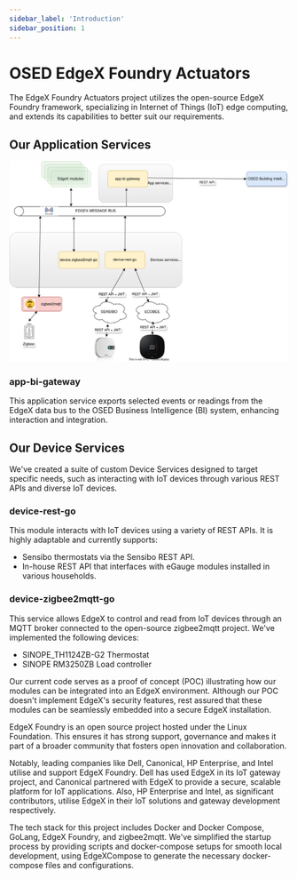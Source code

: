 ```yaml
---
sidebar_label: 'Introduction'
sidebar_position: 1
---
```


# OSED EdgeX Foundry Actuators
The EdgeX Foundry Actuators project utilizes the open-source EdgeX Foundry framework, specializing in Internet of Things (IoT) edge computing, and extends its capabilities to better suit our requirements.

## Our Application Services

![Naperon_Sommaire_EdgeX_POCTES_v0.3.svg](../../../static/img/edge-actuators/Naperon_Sommaire_EdgeX_POCTES_v0.3.svg)

### app-bi-gateway
This application service exports selected events or readings from the EdgeX data bus to the OSED Business Intelligence (BI) system, enhancing interaction and integration.

## Our Device Services
We've created a suite of custom Device Services designed to target specific needs, such as interacting with IoT devices through various REST APIs and diverse IoT devices.

### device-rest-go
This module interacts with IoT devices using a variety of REST APIs. It is highly adaptable and currently supports:
- Sensibo thermostats via the Sensibo REST API.
- In-house REST API that interfaces with eGauge modules installed in various households.

### device-zigbee2mqtt-go
This service allows EdgeX to control and read from IoT devices through an MQTT broker connected to the open-source zigbee2mqtt project. We've implemented the following devices:
- SINOPE_TH1124ZB-G2 Thermostat
- SINOPE RM3250ZB Load controller


Our current code serves as a proof of concept (POC) illustrating how our modules can be integrated into an EdgeX environment. Although our POC doesn't implement EdgeX's security features, rest assured that these modules can be seamlessly embedded into a secure EdgeX installation.

EdgeX Foundry is an open source project hosted under the Linux Foundation. This ensures it has strong support, governance and makes it part of a broader community that fosters open innovation and collaboration.

Notably, leading companies like Dell, Canonical, HP Enterprise, and Intel utilise and support EdgeX Foundry. Dell has used EdgeX in its IoT gateway project, and Canonical partnered with EdgeX to provide a secure, scalable platform for IoT applications. Also, HP Enterprise and Intel, as significant contributors, utilise EdgeX in their IoT solutions and gateway development respectively.

The tech stack for this project includes Docker and Docker Compose, GoLang, EdgeX Foundry, and zigbee2mqtt. We've simplified the startup process by providing scripts and docker-compose setups for smooth local development, using EdgeXCompose to generate the necessary docker-compose files and configurations.